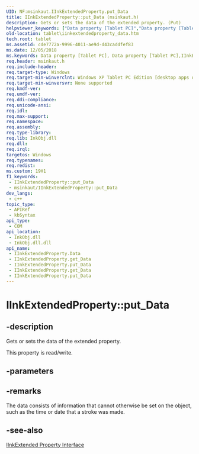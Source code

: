 ```yaml
---
UID: NF:msinkaut.IInkExtendedProperty.put_Data
title: IInkExtendedProperty::put_Data (msinkaut.h)
description: Gets or sets the data of the extended property. (Put)
helpviewer_keywords: ["Data property [Tablet PC]","Data property [Tablet PC]","IInkExtendedProperty interface","IInkExtendedProperty interface [Tablet PC]","Data property","IInkExtendedProperty.Data","IInkExtendedProperty.get_Data","IInkExtendedProperty.put_Data","IInkExtendedProperty::Data","IInkExtendedProperty::get_Data","IInkExtendedProperty::put_Data","cde7772a-9996-4011-ae9d-d43caddfef83","msinkaut/IInkExtendedProperty::Data","msinkaut/IInkExtendedProperty::get_Data","msinkaut/IInkExtendedProperty::put_Data","put_Data","tablet.iinkextendedproperty_data"]
old-location: tablet\iinkextendedproperty_data.htm
tech.root: tablet
ms.assetid: cde7772a-9996-4011-ae9d-d43caddfef83
ms.date: 12/05/2018
ms.keywords: Data property [Tablet PC], Data property [Tablet PC],IInkExtendedProperty interface, IInkExtendedProperty interface [Tablet PC],Data property, IInkExtendedProperty.Data, IInkExtendedProperty.get_Data, IInkExtendedProperty.put_Data, IInkExtendedProperty::Data, IInkExtendedProperty::get_Data, IInkExtendedProperty::put_Data, cde7772a-9996-4011-ae9d-d43caddfef83, msinkaut/IInkExtendedProperty::Data, msinkaut/IInkExtendedProperty::get_Data, msinkaut/IInkExtendedProperty::put_Data, put_Data, tablet.iinkextendedproperty_data
req.header: msinkaut.h
req.include-header: 
req.target-type: Windows
req.target-min-winverclnt: Windows XP Tablet PC Edition [desktop apps only]
req.target-min-winversvr: None supported
req.kmdf-ver: 
req.umdf-ver: 
req.ddi-compliance: 
req.unicode-ansi: 
req.idl: 
req.max-support: 
req.namespace: 
req.assembly: 
req.type-library: 
req.lib: InkObj.dll
req.dll: 
req.irql: 
targetos: Windows
req.typenames: 
req.redist: 
ms.custom: 19H1
f1_keywords:
 - IInkExtendedProperty::put_Data
 - msinkaut/IInkExtendedProperty::put_Data
dev_langs:
 - c++
topic_type:
 - APIRef
 - kbSyntax
api_type:
 - COM
api_location:
 - InkObj.dll
 - InkObj.dll.dll
api_name:
 - IInkExtendedProperty.Data
 - IInkExtendedProperty.get_Data
 - IInkExtendedProperty.put_Data
 - IInkExtendedProperty.get_Data
 - IInkExtendedProperty.put_Data
---
```


# IInkExtendedProperty::put_Data


## -description

Gets or sets the data of the extended property.



This property is read/write.

## -parameters

## -remarks

The data consists of information that cannot otherwise be set on the object, such as the time or date that a stroke was made.

## -see-also

<a href="/windows/desktop/api/msinkaut/nn-msinkaut-iinkextendedproperty">IInkExtended Property Interface</a>
